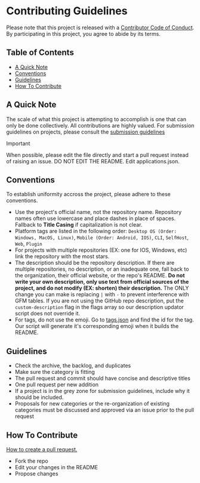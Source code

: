 
# Contributing Guidelines

Please note that this project is released with a [Contributor Code of Conduct](CODE-OF-CONDUCT.md). By participating in this project, you agree to abide by its terms.

## Table of Contents
- [A Quick Note](a-quick-note)
- [Conventions](conventions)
- [Guidelines](guidelines)
- [How To Contribute](how-to-contribute)

## A Quick Note
The scale of what this project is attempting to accomplish is one that can only be done collectively. All contributions are highly valued. For submission guidelines on projects, please consult the [submission guidelines](guidelines.md)

>[!IMPORTANT]
>When possible, please edit the file directly and start a pull request instead of raising an issue. DO NOT EDIT THE README. Edit applications.json.

## Conventions
To establish uniformity accross the project, please adhere to these conventions.
- Use the project's official name, not the repository name. Repository names often use lowercase and place dashes in place of spaces. Fallback to **Title Casing** if capitalization is not clear. 
- Platform tags are listed in the following order: ```Desktop OS (Order: Windows, MacOS, Linux)```, ```Mobile (Order: Android, IOS)```, ```CLI```, ```SelfHost```, ```Web```, ```Plugin```
- For projects with multiple repositories (EX: one for IOS, Windows, etc) link the repository with the most stars.
- The description should be the repository description. If there are multiple repositories, no description, or an inadequate one, fall back to the organization, their official website, or the repo's README. **Do not write your own description, only use text from official sources of the project, and do not modify (EX: shorten) their description.** The ONLY change you can make is replacing ```|``` with ```-``` to prevent interference with GFM tables. If you are not using the GitHub repo description, put the ```custom-description``` flag in the flags array so our description updator script does not override it. 
- For tags, do not use the emoji. Go to [tags.json](source/data/tags.json) and find the id for the tag. Our script will generate it's corresponding emoji when it builds the README. 

## Guidelines
- Check the archive, the backlog, and duplicates
- Make sure the category is fitting
- The pull request and commit should have concise and descriptive titles
- One pull request per new addition
- If a project is in the grey zone for submission guidelines, include why it should be included.
- Proposals for new categories or the re-organization of existing categories must be discussed and approved via an issue prior to the pull request

## How To Contribute
[How to create a pull request.](https://docs.github.com/en/pull-requests/collaborating-with-pull-requests/proposing-changes-to-your-work-with-pull-requests/creating-a-pull-request)

- Fork the repo
- Edit your changes in the README
- Propose changes

